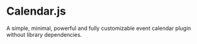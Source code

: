 # Calendar.js
A simple, minimal, powerful and fully customizable event calendar plugin without library dependencies.
